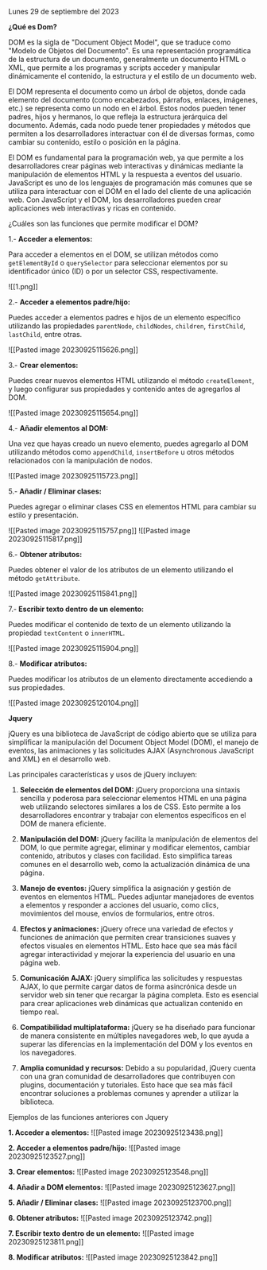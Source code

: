 Lunes 29 de septiembre del 2023

**¿Qué es Dom?**

DOM es la sigla de "Document Object Model", que se traduce como "Modelo de Objetos del Documento". Es una representación programática de la estructura de un documento, generalmente un documento HTML o XML, que permite a los programas y scripts acceder y manipular dinámicamente el contenido, la estructura y el estilo de un documento web.

El DOM representa el documento como un árbol de objetos, donde cada elemento del documento (como encabezados, párrafos, enlaces, imágenes, etc.) se representa como un nodo en el árbol. Estos nodos pueden tener padres, hijos y hermanos, lo que refleja la estructura jerárquica del documento. Además, cada nodo puede tener propiedades y métodos que permiten a los desarrolladores interactuar con él de diversas formas, como cambiar su contenido, estilo o posición en la página.

El DOM es fundamental para la programación web, ya que permite a los desarrolladores crear páginas web interactivas y dinámicas mediante la manipulación de elementos HTML y la respuesta a eventos del usuario. JavaScript es uno de los lenguajes de programación más comunes que se utiliza para interactuar con el DOM en el lado del cliente de una aplicación web. Con JavaScript y el DOM, los desarrolladores pueden crear aplicaciones web interactivas y ricas en contenido.

¿Cuáles son las funciones que permite modificar el DOM?

1.- **Acceder a elementos:**

Para acceder a elementos en el DOM, se utilizan métodos como `getElementById` o `querySelector` para seleccionar elementos por su identificador único (ID) o por un selector CSS, respectivamente.

![[1.png]] 


2.- **Acceder a elementos padre/hijo:**

Puedes acceder a elementos padres e hijos de un elemento específico utilizando las propiedades `parentNode`, `childNodes`, `children`, `firstChild`, `lastChild`, entre otras.

![[Pasted image 20230925115626.png]]

3.- **Crear elementos:**

Puedes crear nuevos elementos HTML utilizando el método `createElement`, y luego configurar sus propiedades y contenido antes de agregarlos al DOM.

![[Pasted image 20230925115654.png]]

4.- **Añadir elementos al DOM:**

Una vez que hayas creado un nuevo elemento, puedes agregarlo al DOM utilizando métodos como `appendChild`, `insertBefore` u otros métodos relacionados con la manipulación de nodos.

![[Pasted image 20230925115723.png]]

5.- **Añadir / Eliminar clases:**

Puedes agregar o eliminar clases CSS en elementos HTML para cambiar su estilo y presentación.

![[Pasted image 20230925115757.png]]
![[Pasted image 20230925115817.png]]

6.- **Obtener atributos:**

Puedes obtener el valor de los atributos de un elemento utilizando el método `getAttribute`.

![[Pasted image 20230925115841.png]]

7.- **Escribir texto dentro de un elemento:**

Puedes modificar el contenido de texto de un elemento utilizando la propiedad `textContent` o `innerHTML`.

![[Pasted image 20230925115904.png]]

8.- **Modificar atributos:**

Puedes modificar los atributos de un elemento directamente accediendo a sus propiedades.

![[Pasted image 20230925120104.png]]

**Jquery**

jQuery es una biblioteca de JavaScript de código abierto que se utiliza para simplificar la manipulación del Document Object Model (DOM), el manejo de eventos, las animaciones y las solicitudes AJAX (Asynchronous JavaScript and XML) en el desarrollo web.

Las principales características y usos de jQuery incluyen:

1. **Selección de elementos del DOM:** jQuery proporciona una sintaxis sencilla y poderosa para seleccionar elementos HTML en una página web utilizando selectores similares a los de CSS. Esto permite a los desarrolladores encontrar y trabajar con elementos específicos en el DOM de manera eficiente.

2. **Manipulación del DOM:** jQuery facilita la manipulación de elementos del DOM, lo que permite agregar, eliminar y modificar elementos, cambiar contenido, atributos y clases con facilidad. Esto simplifica tareas comunes en el desarrollo web, como la actualización dinámica de una página.

3. **Manejo de eventos:** jQuery simplifica la asignación y gestión de eventos en elementos HTML. Puedes adjuntar manejadores de eventos a elementos y responder a acciones del usuario, como clics, movimientos del mouse, envíos de formularios, entre otros.

4. **Efectos y animaciones:** jQuery ofrece una variedad de efectos y funciones de animación que permiten crear transiciones suaves y efectos visuales en elementos HTML. Esto hace que sea más fácil agregar interactividad y mejorar la experiencia del usuario en una página web.

5. **Comunicación AJAX:** jQuery simplifica las solicitudes y respuestas AJAX, lo que permite cargar datos de forma asincrónica desde un servidor web sin tener que recargar la página completa. Esto es esencial para crear aplicaciones web dinámicas que actualizan contenido en tiempo real.

6. **Compatibilidad multiplataforma:** jQuery se ha diseñado para funcionar de manera consistente en múltiples navegadores web, lo que ayuda a superar las diferencias en la implementación del DOM y los eventos en los navegadores.

7. **Amplia comunidad y recursos:** Debido a su popularidad, jQuery cuenta con una gran comunidad de desarrolladores que contribuyen con plugins, documentación y tutoriales. Esto hace que sea más fácil encontrar soluciones a problemas comunes y aprender a utilizar la biblioteca.

Ejemplos de las funciones anteriores con Jquery

**1. Acceder a elementos:**
![[Pasted image 20230925123438.png]]

**2. Acceder a elementos padre/hijo:**
![[Pasted image 20230925123527.png]]

**3. Crear elementos:**
![[Pasted image 20230925123548.png]]


**4. Añadir a DOM elementos:**
![[Pasted image 20230925123627.png]]

**5. Añadir / Eliminar clases:**
![[Pasted image 20230925123700.png]]

**6. Obtener atributos:**
![[Pasted image 20230925123742.png]]

**7. Escribir texto dentro de un elemento:**
![[Pasted image 20230925123811.png]]

**8. Modificar atributos:**
![[Pasted image 20230925123842.png]]


